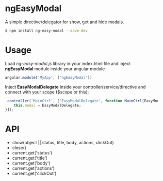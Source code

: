 # ngEasyModal

A simple directive/delegator for show, get and hide modals.
```sh
$ npm install ng-easy-modal --save-dev
```

# Usage
Load *ng-easy-modal.js* library in your index.html file and inject **ngEasyModal** module inside your angular module
```javascript
angular.module('MyApp', ['ngEasyModal'])
```
Inject **EasyModalDelegate** inside your controller/service/directive and connect with your scope ($scope or this);
```javascript
.controller('MainCtrl', ['EasyModalDelegate', function MainCtrl(EasyModalDelegate) {
    this.modal = EasyModalDelegate;
}]);
```

# API
- show(object || status, title, body, actions, clickOut)
- close()
- current.get('status')
- current.get('title')
- current.get('body')
- current.get('actions')
- current.get('clickOut')
